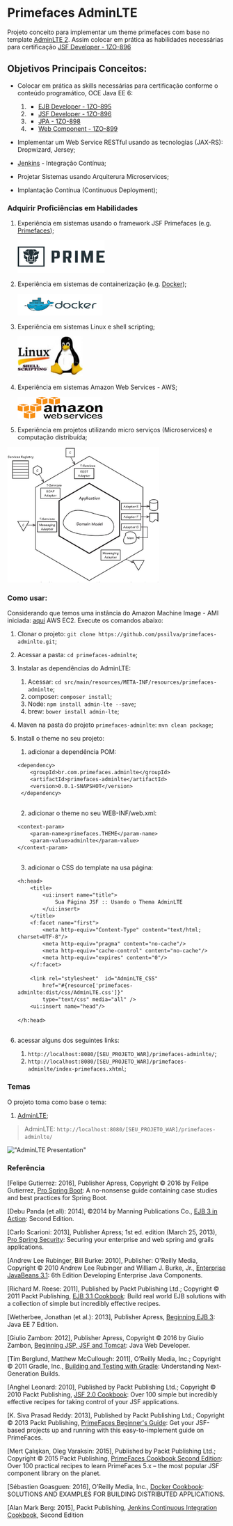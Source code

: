 Primefaces AdminLTE
==============================================
Projeto conceito para implementar um theme primefaces com base no template [AdminLTE 2](https://adminlte.io/themes/AdminLTE/index2.html). Assim colocar em prática as habilidades necessárias para certificação [JSF Developer - 1ZO-896](https://education.oracle.com/pls/web_prod-plq-dad/view_pdf?c_org_id=378219&amp;c_lang=PTB&amp;c_id=D77738GC10)

## Objetivos Principais Conceitos:
- Colocar em prática as skills necessárias para certificação conforme o conteúdo programático, OCE Java EE 6: 
    1. - [EJB Developer - 1ZO-895](https://education.oracle.com/pls/web_prod-plq-dad/view_pdf?c_org_id=378219&c_lang=PTB&c_id=D77742GC10)
    2. - [JSF Developer - 1ZO-896](https://education.oracle.com/pls/web_prod-plq-dad/view_pdf?c_org_id=378219&c_lang=PTB&c_id=D77738GC10)
    3. - [JPA - 1ZO-898](https://education.oracle.com/pls/web_prod-plq-dad/view_pdf?c_org_id=378219&c_lang=PTB&c_id=D77746GC10)
    4. - [Web Component - 1ZO-899](https://education.oracle.com/pls/web_prod-plq-dad/view_pdf?c_org_id=378219&c_lang=PTB&c_id=D71828)
	
- Implementar um Web Service RESTful usando as tecnologias (JAX-RS): Dropwizard, Jersey;
- [Jenkins](https://jenkins.io/) - Integração Contínua; 
- Projetar Sistemas usando Arquiterura Microservices;
- Implantação Contínua (Continuous Deployment);

### Adquirir Proficiências em Habilidades

1. Experiência em sistemas usando o framework JSF Primefaces (e.g. [Primefaces](https://www.primefaces.org/));
    <p><img src="https://github.com/pssilva/primefaces-adminlte/blob/master/doc-repo/primetek_logo.png" alt="Experiência em sistemas usando o framework JSF Primefaces" height="75" width="200"></p>
2. Experiência em sistemas de containerização (e.g. [Docker](https://hub.docker.com/r/pss1suporte/paas-docker/));
    <p><img src="https://github.com/pssilva/primefaces-adminlte/blob/master/doc-repo/docker.png" alt="Experiência em sistemas de containerização Docker" height="50" width="195"></p>
3. Experiência em sistemas Linux e shell scripting;
    <p><img src="https://github.com/pssilva/primefaces-adminlte/blob/master/doc-repo/shell-linux.jpeg" alt="Experiência em sistemas Linux e shell scripting" height="91" width="150"></p>
4. Experiência em sistemas Amazon Web Services - AWS;
    <p><img src="https://github.com/pssilva/primefaces-adminlte/blob/master/doc-repo/aws.png" alt="Experiência em sistemas Amazon Web Services - AWS" height="50" width="195"></p>
5. Experiência em projetos utilizando micro serviços (Microservices) e computação distribuída;

![Microservices](https://github.com/pssilva/primefaces-adminlte/blob/master/doc-repo/microservices-domain.png)

### Como usar:
Considerando que temos uma instância do Amazon Machine Image - AMI iniciada: [aqui](https://docs.aws.amazon.com/pt_br/AWSEC2/latest/UserGuide/AccessingInstances.html) AWS EC2. Execute os comandos abaixo:

1. Clonar o projeto: `git clone https://github.com/pssilva/primefaces-adminlte.git`;
2. Acessar a pasta: `cd primefaces-adminlte`;
3. Instalar as dependências do AdminLTE: 
    1. Acessar: `cd src/main/resources/META-INF/resources/primefaces-adminlte`;
    2. composer: `composer install`;
    3. Node: `npm install admin-lte --save`;
    4. brew: `bower install admin-lte`;
4. Maven na pasta do projeto `primefaces-adminlte`:  `mvn clean package`;
5. Install o theme no seu projeto:
    1. adicionar a dependência POM: 
     
	```
	<dependency>
		<groupId>br.com.primefaces.adminlte</groupId>
		<artifactId>primefaces-adminlte</artifactId>
		<version>0.0.1-SNAPSHOT</version>
	 </dependency>
		 
	```	 

   2. adicionar o theme no seu WEB-INF/web.xml:
   
	```
	<context-param>
		<param-name>primefaces.THEME</param-name>
		<param-value>adminlte</param-value>
	</context-param>
		 
	```	 
   3. adicionar o CSS do template na usa página:
   
	```
	<h:head>
	    <title>
	    	<ui:insert name="title"> 
	        	Sua Página JSF :: Usando o Thema AdminLTE
	    	</ui:insert>
	    </title>
	    <f:facet name="first">
	        <meta http-equiv="Content-Type" content="text/html; charset=UTF-8"/>
	        <meta http-equiv="pragma" content="no-cache"/>
	        <meta http-equiv="cache-control" content="no-cache"/>
	        <meta http-equiv="expires" content="0"/>
	    </f:facet>
	    
	    <link rel="stylesheet"  id="AdminLTE_CSS"
			href="#{resource['primefaces-adminlte:dist/css/AdminLTE.css']}" 
	        type="text/css" media="all" />
	    <ui:insert name="head"/>
	    
	</h:head>
		 
	```	 

6. acessar alguns dos seguintes links: 
    1. `http://localhost:8080/[SEU_PROJETO_WAR]/primefaces-adminlte/`;
    2. `http://localhost:8080/[SEU_PROJETO_WAR]/primefaces-adminlte/index-primefaces.xhtml`;

### Temas 
O projeto toma como base o tema:

1. [AdminLTE](https://github.com/almasaeed2010/AdminLTE); <br />
>AdminLTE: `http://localhost:8080/[SEU_PROJETO_WAR]/primefaces-adminlte/`

!["AdminLTE Presentation"](https://almsaeedstudio.com/AdminLTE2.png "AdminLTE Presentation")


### Referência

\[Felipe Gutierrez: 2016\], Publisher Apress, Copyright © 2016 by Felipe Gutierrez, [Pro Spring Boot](https://www.apress.com/us/book/9781484214329): A no-nonsense guide containing case studies and best practices for Spring Boot.<br />

\[Debu Panda (et all): 2014\], ©2014 by Manning Publications Co., [EJB 3 in Action](https://www.manning.com/books/ejb-3-in-action-second-edition): Second Edition.<br />

\[Carlo Scarioni: 2013\], Publisher Apress; 1st ed. edition (March 25, 2013), [Pro Spring Security](https://www.apress.com/us/book/9781430248187): Securing your enterprise and web spring and grails applications.<br />

\[Andrew Lee Rubinger, Bill Burke: 2010\], Publisher: O'Reilly Media, Copyright © 2010 Andrew Lee Rubinger and William J. Burke, Jr., [Enterprise JavaBeans 3.1](http://shop.oreilly.com/product/9780596158033.do): 6th Edition Developing Enterprise Java Components.<br />

\[Richard M. Reese: 2011\], Published by Packt Publishing Ltd.; Copyright © 2011 Packt Publishing, [EJB 3.1 Cookbook](https://www.packtpub.com/networking-and-servers/ejb-31-cookbook): Build real world EJB solutions with a collection of simple but incredibly effective recipes.<br />

\[Wetherbee, Jonathan (et al.): 2013\], Publisher Apress, [Beginning EJB 3](https://www.apress.com/us/book/9781430246923): Java EE 7 Edition. <br />

\[Giulio Zambon: 2012\], Publisher Apress, Copyright © 2016 by Giulio Zambon, [Beginning JSP, JSF and Tomcat](https://www.apress.com/us/book/9781430246237): Java Web Developer.<br />

\[Tim Berglund, Matthew McCullough: 2011\], O’Reilly Media, Inc.; Copyright © 2011 Gradle, Inc., [Building and Testing with Gradle](http://shop.oreilly.com/product/0636920019909.do): Understanding Next-Generation Builds.<br />

\[Anghel Leonard: 2010\], Published by Packt Publishing Ltd.; Copyright © 2010 Packt Publishing, [JSF 2.0 Cookbook](https://www.packtpub.com/web-development/jsf-20-cookbook): Over 100 simple but incredibly effective recipes for taking control of your JSF applications.<br />

\[K. Siva Prasad Reddy: 2013\], Published by Packt Publishing Ltd.; Copyright © 2013 Packt Publishing, [PrimeFaces Beginner's Guide](https://www.packtpub.com/web-development/primefaces-beginners-guide): Get your JSF-based projects up and running with this easy-to-implement guide on PrimeFaces.<br />

\[Mert Çalışkan, Oleg Varaksin: 2015\], Published by Packt Publishing Ltd.; Copyright © 2015 Packt Publishing, [PrimeFaces Cookbook Second Edition](https://www.packtpub.com/application-development/primefaces-cookbook-second-edition): Over 100 practical recipes to learn PrimeFaces 5.x – the most popular JSF component library on the planet.<br />

\[Sébastien Goasguen: 2016\], O’Reilly Media, Inc., [Docker Cookbook](http://www.allitebooks.com/docker-cookbook/): SOLUTIONS AND EXAMPLES FOR BUILDING DISTRIBUTED APPLICATIONS.<br />

\[Alan Mark Berg: 2015\], Packt Publishing, [Jenkins Continuous Integration Cookbook](https://ebooks-it.org/1784390089-ebook.htm), Second Edition<br />

